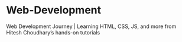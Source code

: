 # Web-Development
  Web Development Journey | Learning HTML, CSS, JS, and more from Hitesh Choudhary’s hands-on tutorials
